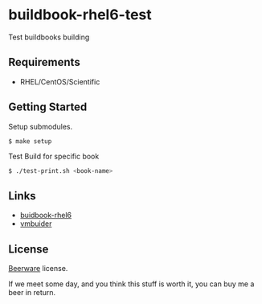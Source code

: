 buildbook-rhel6-test
====================

Test buildbooks building

Requirements
------------

+ RHEL/CentOS/Scientific

Getting Started
---------------

Setup submodules.

```
$ make setup
```

Test Build for specific book

```bash
$ ./test-print.sh <book-name>
```

Links
-----

+ [buidbook-rhel6](https://github.com/hansode/buildbook-rhel6)
+ [vmbuider](https://github.com/hansode/vmbuilder)

License
-------

[Beerware](http://en.wikipedia.org/wiki/Beerware) license.

If we meet some day, and you think this stuff is worth it, you can buy me a beer in return.
